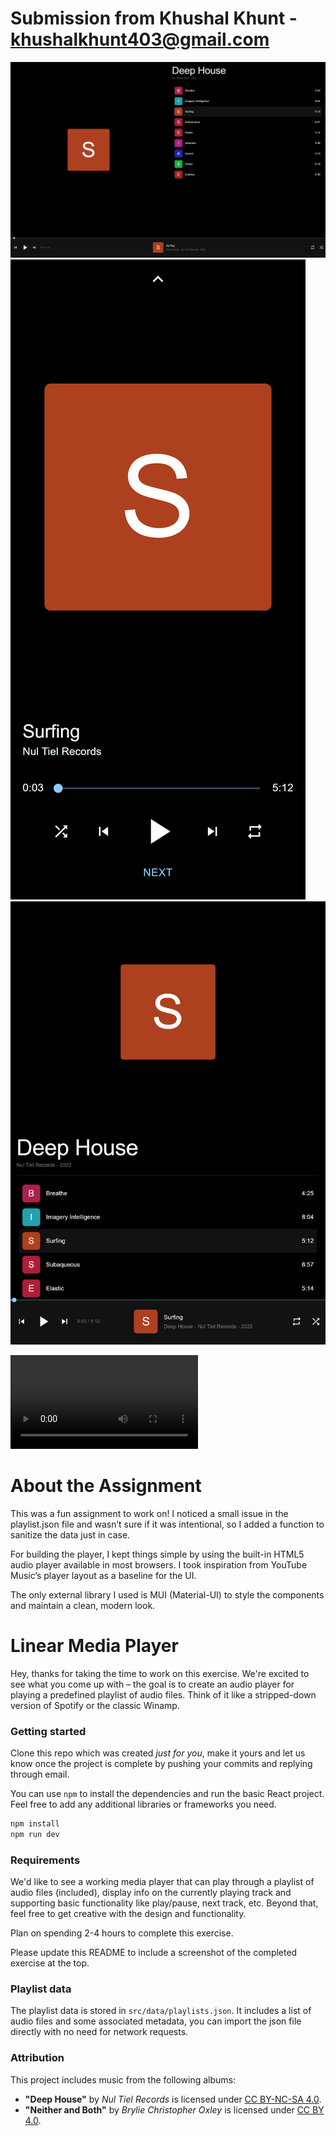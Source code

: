 # Submission from Khushal Khunt - khushalkhunt403@gmail.com

![Desktop Layout](Desktop.png)
![Phone Layout](Phone.png)
![Tablet Layout](Tablet.png)

<video controls src="media/Linear media player - Google Chrome 2025-04-08 17-09-34.mp4" title="Video Demo"></video>

# About the Assignment
This was a fun assignment to work on! I noticed a small issue in the playlist.json file and wasn’t sure if it was intentional, so I added a function to sanitize the data just in case.

For building the player, I kept things simple by using the built-in HTML5 audio player available in most browsers. I took inspiration from YouTube Music’s player layout as a baseline for the UI.

The only external library I used is MUI (Material-UI) to style the components and maintain a clean, modern look.

# Linear Media Player

Hey, thanks for taking the time to work on this exercise. We're excited to see what you come up with –
the goal is to create an audio player for playing a predefined playlist of audio files. Think of it
like a stripped-down version of Spotify or the classic Winamp.

### Getting started

Clone this repo which was created _just for you_, make it yours and let us know once the project is complete by pushing
your commits and replying through email. 

You can use `npm` to install the dependencies and run the basic React project. Feel free to add any additional libraries 
or frameworks you need.

```bash
npm install
npm run dev
```

### Requirements

We'd like to see a working media player that can play through a playlist of audio files (included), display info on the
currently playing track and supporting basic functionality like play/pause, next track, etc. Beyond that, feel free to get
creative with the design and functionality.

Plan on spending 2-4 hours to complete this exercise.

Please update this README to include a screenshot of the completed exercise at the top.

### Playlist data

The playlist data is stored in `src/data/playlists.json`. It includes a list of audio files and some associated metadata,
you can import the json file directly with no need for network requests.

### Attribution

This project includes music from the following albums:

- **"Deep House"** by _Nul Tiel Records_ is licensed under [CC BY-NC-SA 4.0](https://creativecommons.org/licenses/by-nc-sa/4.0/).
- **"Neither and Both"** by _Brylie Christopher Oxley_ is licensed under [CC BY 4.0](https://creativecommons.org/licenses/by/4.0/).
